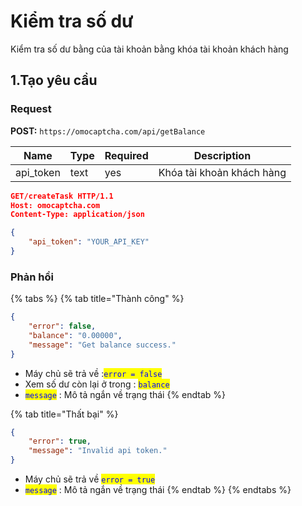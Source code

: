 # Kiểm tra số dư

Kiểm tra số dư bằng của tài khoản bằng khóa tài khoản khách hàng

## 1.Tạo yêu cầu

### Request

&#x20;**POST:** `https://omocaptcha.com/api/getBalance`

| Name       | Type | Required | Description               |
| ---------- | ---- | -------- | ------------------------- |
| api\_token | text | yes      | Khóa tài khoản khách hàng |

```json
GET/createTask HTTP/1.1
Host: omocaptcha.com
Content-Type: application/json

{
    "api_token": "YOUR_API_KEY"
}
```

### Phản hồi

{% tabs %}
{% tab title="Thành công" %}
```json
{
    "error": false,
    "balance": "0.00000",
    "message": "Get balance success."
}
```

* Máy chủ sẽ trả về :<mark style="color:blue;">`error = false`</mark>
* Xem số dư còn lại ở trong : <mark style="color:blue;">`balance`</mark>
* <mark style="color:blue;">`message`</mark> : Mô tả ngắn về trạng thái
{% endtab %}

{% tab title="Thất bại" %}
```json
{
    "error": true,
    "message": "Invalid api token."
}
```

* Máy chủ sẽ trả về <mark style="color:blue;">`error = true`</mark>
* <mark style="color:blue;">`message`</mark> : Mô tả ngắn về trạng thái
{% endtab %}
{% endtabs %}
